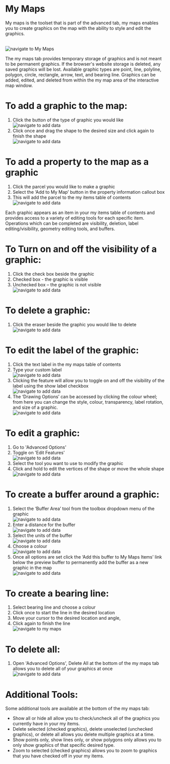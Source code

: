# My Maps
My maps is the toolset that is part of the advanced tab, my maps enables you to create graphics on the map with the ability to style and edit the graphics.

<br />![navigate to My Maps](./images/mymaps1.gif "Navigate to My Maps") 

The my maps tab provides temporary storage of graphics and is not meant to be permanent graphics. If the browser's website storage is deleted, any saved graphics will be lost. Available graphic types are point, line, polyline, polygon, circle, rectangle, arrow, text, and bearing line. Graphics can be added, edited, and deleted from within the my map area of the interactive map window.

# To add a graphic to the map:
1. Click the button of the type of graphic you would like
<br />![navigate to add data](./images/mymaps2.gif "Navigate to Add Data Tool")
2. Click once and drag the shape to the desired size and click again to finish the shape
<br />![navigate to add data](./images/mymaps3.gif "Navigate to Add Data Tool")

# To add a property to the map as a graphic 
1. Click the parcel you would like to make a graphic
2. Select the ‘Add to My Map’ button in the property information callout box
3. This will add the parcel to the my items table of contents
<br />![navigate to add data](./images/mymaps4.gif "Navigate to Add Data Tool")

Each graphic appears as an item in your my items table of contents and provides access to a variety of editing tools for each specific item. Operations which can be completed are visibility, deletion, label editing/visibility, geometry editing tools, and buffers.

# To Turn on and off the visibility of a graphic:
1. Click the check box beside the graphic
2. Checked box - the graphic is visible
3. Unchecked box – the graphic is not visible
<br />![navigate to add data](./images/mymaps5.gif "Navigate to Add Data Tool")

# To delete a graphic:
1. Click the eraser beside the graphic you would like to delete
<br />![navigate to add data](./images/mymaps6.gif "Navigate to Add Data Tool")

# To edit the label of the graphic:
1. Click the text label in the my maps table of contents
2. Type your custom label
<br />![navigate to add data](./images/mymaps7.gif "Navigate to Add Data Tool")
3. Clicking the feature will allow you to toggle on and off the visibility of the label using the show label checkbox
<br />![navigate to add data](./images/mymaps8.gif "Navigate to Add Data Tool")
4. The ‘Drawing Options’ can be accessed by clicking the colour wheel; from here you can change the style, colour, transparency, label rotation, and size of a graphic.
<br />![navigate to add data](./images/mymaps9.gif "Navigate to Add Data Tool")

# To edit a graphic:  
1. Go to 'Advanced Options'
2. Toggle on 'Edit Features'
<br />![navigate to add data](./images/mymaps10.gif "Navigate to Add Data Tool")
3. Select the tool you want to use to modify the graphic
4. Click and hold to edit the vertices of the shape or move the whole shape
<br />![navigate to add data](./images/mymaps11.gif "Navigate to Add Data Tool")

# To create a buffer around a graphic: 
1. Select the ‘Buffer Area’ tool from the toolbox dropdown menu of the graphic
<br />![navigate to add data](./images/mymaps12.gif "Navigate to Add Data Tool")
2. Enter a distance for the buffer
<br />![navigate to add data](./images/mymaps13.gif "Navigate to Add Data Tool")
3. Select the units of the buffer
<br />![navigate to add data](./images/mymaps14.gif "Navigate to Add Data Tool")
4. Choose a colour
<br />![navigate to add data](./images/mymaps15.gif "Navigate to Add Data Tool")
6. Once all options are set click the ‘Add this buffer to My Maps Items’ link below the preview buffer to permanently add the buffer as a new graphic in the map
<br />![navigate to add data](./images/mymaps16.gif "Navigate to Add Data Tool")

# To create a bearing line:
1. Select bearing line and choose a colour
2. Click once to start the line in the desired location
3. Move your cursor to the desired location and angle, 
4. Click again to finish the line 
<br />![navigate to my maps](./images/mymaps20.gif "Navigate to My Maps")

# To delete all:
1. Open 'Advanced Options', Delete All at the bottom of the my maps tab allows you to delete all of your graphics at once
<br />![navigate to add data](./images/mymaps17.gif "Navigate to Add Data Tool")

# Additional Tools:

Some additional tools are available at the bottom of the my maps tab:

- Show all or hide all allow you to check/uncheck all of the graphics you currently have in your my items.
- Delete selected (checked graphics), delete unselected (unchecked graphics), or delete all allows you delete multiple graphics at a time.
- Show points only, show lines only, or show polygons only allows you to only show graphics of that specific desired type.
- Zoom to selected (checked graphics) allows you to zoom to graphics that you have checked off in your my items.
